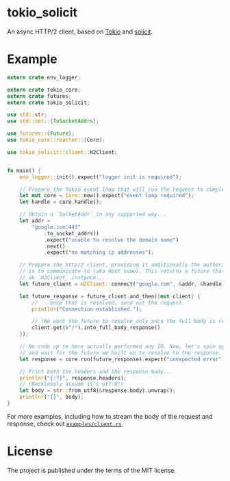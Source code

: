 # tokio_solicit

An async HTTP/2 client, based on [Tokio](https://tokio.rs/) and [solicit](https://github.com/mlalic/solicit).

# Example

```rust
extern crate env_logger;

extern crate tokio_core;
extern crate futures;
extern crate tokio_solicit;

use std::str;
use std::net::{ToSocketAddrs};

use futures::{Future};
use tokio_core::reactor::{Core};

use tokio_solicit::client::H2Client;


fn main() {
    env_logger::init().expect("logger init is required");

    // Prepare the Tokio event loop that will run the request to completion.
    let mut core = Core::new().expect("event loop required");
    let handle = core.handle();

    // Obtain a `SocketAddr` in any supported way...
    let addr =
        "google.com:443"
            .to_socket_addrs()
            .expect("unable to resolve the domain name")
            .next()
            .expect("no matching ip addresses");

    // Prepare the http/2 client, providing it additionally the authority that it
    // is to communicate to (aka Host name). This returns a future that resolves to
    // an `H2Client` instance...
    let future_client = H2Client::connect("google.com", &addr, &handle);

    let future_response = future_client.and_then(|mut client| {
        // ...once that is resolved, send out the request.
        println!("Connection established.");

        // (We want the future to resolve only once the full body is ready)
        client.get(b"/").into_full_body_response()
    });

    // No code up to here actually performed any IO. Now, let's spin up the event loop
    // and wait for the future we built up to resolve to the response.
    let response = core.run(future_response).expect("unexpected error");

    // Print both the headers and the response body...
    println!("{:?}", response.headers);
    // (Recklessly assume it's utf-8!)
    let body = str::from_utf8(&response.body).unwrap();
    println!("{}", body);
}

```

For more examples, including how to stream the body of the request and response, check out [`examples/client.rs`](examples/client.rs).

# License

The project is published under the terms of the MIT license.
